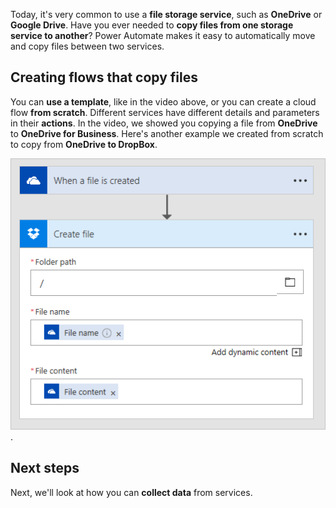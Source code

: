 Today, it's very common to use a **file storage service**, such as **OneDrive** or **Google Drive**.  Have you ever needed to **copy files from one storage service to another**?  Power Automate makes it easy to automatically move and copy files between two services.

## Creating flows that copy files

You can **use a template**, like in the video above, or you can create a cloud flow **from scratch**.  Different services have different details and parameters in their **actions**.  In the video, we showed you copying a file from **OneDrive** to **OneDrive for Business**.  Here's another example we created from scratch to copy from **OneDrive to DropBox**.

![OneDrive to DropBox.](./media/learning-copy-files/onedrive-to-dropbox.png).

## Next steps

Next, we'll look at how you can **collect data** from services.
